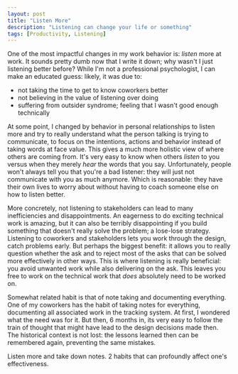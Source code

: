 ```yaml
---
layout: post
title: "Listen More"
description: "Listening can change your life or something"
tags: [Productivity, Listening]
---
```


One of the most impactful changes in my work behavior is: _listen_ more at work. It sounds pretty dumb now that I write it down; why wasn't I just listening better before? While I'm not a professional psychologist, I can make an educated guess: likely, it was due to:

* not taking the time to get to know coworkers better
* not believing in the value of listening over doing
* suffering from outsider syndrome; feeling that I wasn't good enough technically

At some point, I changed by behavior in personal relationships to listen more and try to really understand what the person talking is trying to communicate, to focus on the intentions, actions and behavior instead of taking words at face value. This gives a much more holistic view of where others are coming from. It's very easy to know when others _listen_ to you versus when they merely _hear_ the words that you say. Unfortunately, people won't always tell you that you're a bad listener: they will just not communicate with you as much anymore. Which is reasonable: they have their own lives to worry about without having to coach someone else on how to listen better.

More concretely, not listening to stakeholders can lead to many inefficiencies and disappointments. An eagerness to do exciting technical work is amazing, but it can also be terribly disappointing if you build something that doesn't really solve the problem; a lose-lose strategy. Listening to coworkers and stakeholders lets you work through the design, catch problems early. But perhaps the biggest benefit: it allows you to really question whether the ask and to reject most of the asks that can be solved more effectively in other ways. This is where listening is really beneficial: you avoid unwanted work while also delivering on the ask. This leaves you free to work on the technical work that _does_ absolutely need to be worked on.

Somewhat related habit is that of note taking and documenting everything. One of my coworkers has the habit of taking notes for everything, documenting all associated work in the tracking system. At first, I wondered what the need was for it. But then, 6 months in, its very easy to follow the train of thought that might have lead to the design decisions made then. The historical context is not lost: the lessons learned then can be remembered again, preventing the same mistakes.

Listen more and take down notes. 2 habits that can profoundly affect one's effectiveness.
